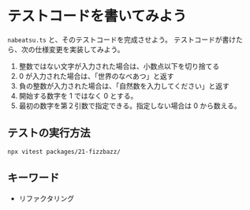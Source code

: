 # テストコードを書いてみよう

`nabeatsu.ts` と、そのテストコードを完成させよう。
テストコードが書けたら、次の仕様変更を実装してみよう。

1. 整数ではない文字が入力された場合は、小数点以下を切り捨てる
1. 0 が入力された場合は、「世界のなべあつ」と返す
1. 負の整数が入力された場合は、「自然数を入力してください」と返す
1. 開始する数字を 1 ではなく 0 とする。
1. 最初の数字を第２引数で指定できる。指定しない場合は 0 から数える。

## テストの実行方法

```console
npx vitest packages/21-fizzbazz/
```

## キーワード

- リファクタリング
